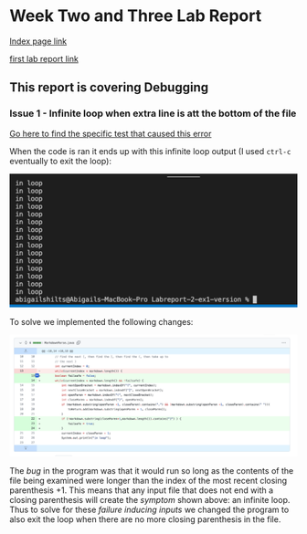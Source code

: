 # Week Two and Three Lab Report

[Index page link](https://abigailshilts.github.io/cse15l-lab-reports/)

[first lab report link](https://abigailshilts.github.io/cse15l-lab-reports/lab-report-1-week-2)

## This report is covering Debugging

### Issue 1 - Infinite loop when extra line is att the bottom of the file

[Go here to find the specific test that caused this error](https://github.com/abigailshilts/markdown-parse-abbi/blob/5b1f7a5b7a70be3e397796f285a626eae257bada/test-extraLine.md)

When the code is ran it ends up with this infinite loop output (I used `ctrl-c` eventually to exit the loop):

![Image](img2/ex1-infiniteLoop.png)

To solve we implemented the following changes:

![Image](img2/ex1-codeDiff.png)

The _bug_ in the program was that it would run so long as the contents of the file being examined were longer than the index of the most recent closing parenthesis +1. This means that any input file that does not end with a closing parenthesis will create the _symptom_ shown above: an infinite loop. Thus to solve for these _failure inducing inputs_ we changed the program to also exit the loop when there are no more closing parenthesis in the file.

